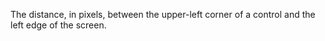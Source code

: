 The distance, in pixels, between the upper-left corner of a control and the left edge of the screen.
